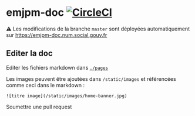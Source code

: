 # emjpm-doc  [![CircleCI](https://circleci.com/gh/SocialGouv/eMJPM-doc.svg?style=svg)](https://circleci.com/gh/SocialGouv/eMJPM-doc)

:warning: Les modifications de la branche `master` sont déployées automatiquement sur https://emjpm-doc.num.social.gouv.fr

## Editer la doc

Editer les fichiers markdown dans [`./pages`](./pages)

Les images peuvent être ajoutées dans `/static/images` et référencées comme ceci dans le markdown :

`![titre image](/static/images/home-banner.jpg)`

Soumettre une pull request